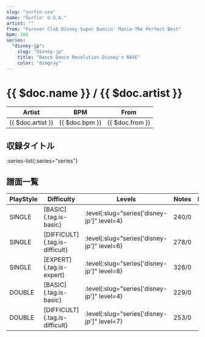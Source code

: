 ```yaml
---
slug: "surfin-usa"
name: "Surfin' U.S.A."
artist: ""
from: "Forever Club Disney Super Dancin' Mania-The Perfect Best"
bpm: 166
series:
  "disney-jp":
    slug: "disney-jp"
    title: "Dance Dance Revolution Disney's RAVE"
    color: "dimgray"
---
```


# {{ $doc.name }} / {{ $doc.artist }}

|Artist|BPM|From|
|------|---|----|
|{{ $doc.artist }}|{{ $doc.bpm }}|{{ $doc.from }}|

## 収録タイトル

:series-list{:series="series"}

## 譜面一覧

|PlayStyle|Difficulty|Levels|Notes|Movie|
|---------|----------|------|-----|-----|
|SINGLE|[BASIC]{.tag.is-basic}|:level{:slug="series['disney-jp']" level=4}|240/0||
|SINGLE|[DIFFICULT]{.tag.is-difficult}|:level{:slug="series['disney-jp']" level=6}|278/0||
|SINGLE|[EXPERT]{.tag.is-expert}|:level{:slug="series['disney-jp']" level=8}|326/0||
|DOUBLE|[BASIC]{.tag.is-basic}|:level{:slug="series['disney-jp']" level=4}|229/0||
|DOUBLE|[DIFFICULT]{.tag.is-difficult}|:level{:slug="series['disney-jp']" level=7}|253/0||
